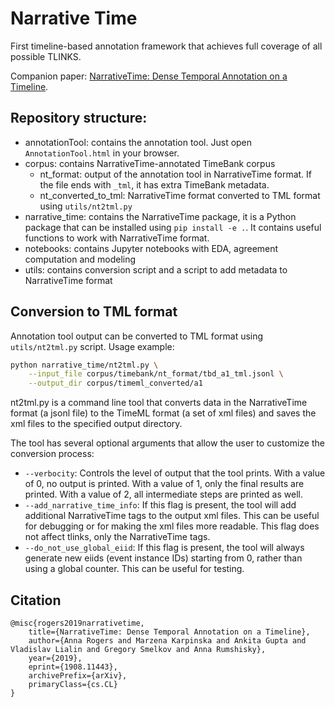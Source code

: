 # Narrative Time

First timeline-based annotation framework that achieves full coverage of all possible TLINKS.  

Companion paper: [NarrativeTime: Dense Temporal Annotation on a Timeline](https://arxiv.org/abs/1908.11443).

## Repository structure:

- annotationTool: contains the annotation tool. Just open `AnnotationTool.html` in your browser.
- corpus: contains NarrativeTime-annotated TimeBank corpus
  - nt_format: output of the annotation tool in NarrativeTime format. If the file ends with `_tml`, it has extra TimeBank metadata.
  - nt_converted_to_tml: NarrativeTime format converted to TML format using `utils/nt2tml.py`
- narrative_time: contains the NarrativeTime package, it is a Python package that can be installed using `pip install -e .`. It contains useful functions to work with NarrativeTime format.
- notebooks: contains Jupyter notebooks with EDA, agreement computation and modeling
- utils: contains conversion script and a script to add metadata to NarrativeTime format

## Conversion to TML format

Annotation tool output can be converted to TML format using `utils/nt2tml.py` script. Usage example:

```bash
python narrative_time/nt2tml.py \
    --input_file corpus/timebank/nt_format/tbd_a1_tml.jsonl \
    --output_dir corpus/timeml_converted/a1
```

nt2tml.py is a command line tool that converts data in the NarrativeTime format (a jsonl file) to the TimeML format (a set of xml files) and saves the xml files to the specified output directory.

The tool has several optional arguments that allow the user to customize the conversion process:

* `--verbocity`: Controls the level of output that the tool prints. With a value of 0, no output is printed. With a value of 1, only the final results are printed. With a value of 2, all intermediate steps are printed as well.
* `--add_narrative_time_info`: If this flag is present, the tool will add additional NarrativeTime tags to the output xml files. This can be useful for debugging or for making the xml files more readable. This flag does not affect tlinks, only the NarrativeTime tags.
* `--do_not_use_global_eiid`: If this flag is present, the tool will always generate new eiids (event instance IDs) starting from 0, rather than using a global counter. This can be useful for testing.

## Citation
```
@misc{rogers2019narrativetime,
    title={NarrativeTime: Dense Temporal Annotation on a Timeline},
    author={Anna Rogers and Marzena Karpinska and Ankita Gupta and Vladislav Lialin and Gregory Smelkov and Anna Rumshisky},
    year={2019},
    eprint={1908.11443},
    archivePrefix={arXiv},
    primaryClass={cs.CL}
}
```
